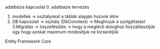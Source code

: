 adatbázis kapcsolat
0. adatbázis tervezés
1. modellek -> osztályokat a táblák alapján hozunk létre
2.  DB kapcsolat -> osztály (DbConntext)
                -> Meghívjuk a szolgáltatást
3.Migrálás -> összefésülés -> hogy a meglévő dologhoz hozzáillesztjük úgy hogy azokat maximum módosítjuk ne kicseréljük

Entity Framework Core

